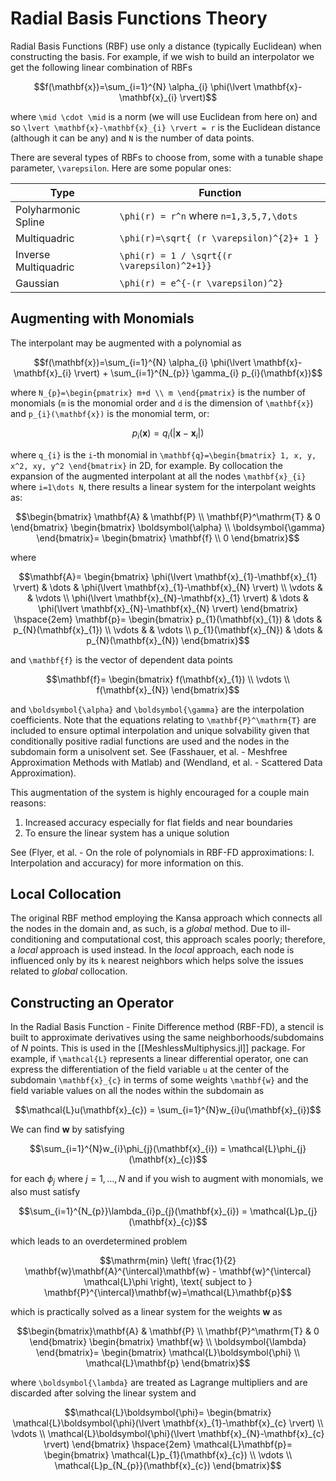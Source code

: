 # Radial Basis Functions Theory

Radial Basis Functions (RBF) use only a distance (typically Euclidean) when constructing the basis. For example, if we wish to build an interpolator we get the following linear combination of RBFs

```math
f(\mathbf{x})=\sum_{i=1}^{N} \alpha_{i} \phi(\lvert \mathbf{x}-\mathbf{x}_{i} \rvert)
```

where ``\mid \cdot \mid`` is a norm (we will use Euclidean from here on) and so ``\lvert \mathbf{x}-\mathbf{x}_{i} \rvert = r`` is the Euclidean distance (although it can be any) and ``N`` is the number of data points.

There are several types of RBFs to choose from, some with a tunable shape parameter, ``\varepsilon``. Here are some popular ones:

| Type                 | Function                               |
| -------------------- | -------------------------------------- |
| Polyharmonic Spline  | ``\phi(r) = r^n`` where ``n=1,3,5,7,\dots``                      |
| Multiquadric             |    ``\phi(r)=\sqrt{ (r \varepsilon)^{2}+ 1 }``                                    |
| Inverse Multiquadric | ``\phi(r) = 1 / \sqrt{(r \varepsilon)^2+1}}`` |
| Gaussian             | ``\phi(r) = e^{-(r \varepsilon)^2}``               |

## Augmenting with Monomials

The interpolant may be augmented with a polynomial as

```math
f(\mathbf{x})=\sum_{i=1}^{N} \alpha_{i} \phi(\lvert \mathbf{x}-\mathbf{x}_{i} \rvert) + \sum_{i=1}^{N_{p}} \gamma_{i} p_{i}(\mathbf{x})
```

where ``N_{p}=\begin{pmatrix} m+d \\ m \end{pmatrix}`` is the number of monomials (``m`` is the monomial order and ``d`` is the dimension of ``\mathbf{x}``) and ``p_{i}(\mathbf{x})`` is the monomial term, or:

```math
p_{i}(\mathbf{x})=q_{i}(\lvert \mathbf{x}-\mathbf{x}_{i} \rvert)
```

where ``q_{i}`` is the ``i``-th monomial in ``\mathbf{q}=\begin{bmatrix} 1, x, y, x^2, xy, y^2 \end{bmatrix}`` in 2D, for example. By collocation the expansion of the augmented interpolant at all the nodes ``\mathbf{x}_{i}`` where ``i=1\dots N``, there results a linear system for the interpolant weights as:

```math
\begin{bmatrix}
\mathbf{A} & \mathbf{P} \\
\mathbf{P}^\mathrm{T} & 0
\end{bmatrix}
\begin{bmatrix}
\boldsymbol{\alpha} \\
\boldsymbol{\gamma}
\end{bmatrix}=
\begin{bmatrix}
\mathbf{f} \\
0
\end{bmatrix}
```

where

```math
\mathbf{A}=
\begin{bmatrix}
\phi(\lvert \mathbf{x}_{1}-\mathbf{x}_{1} \rvert) & \dots & \phi(\lvert \mathbf{x}_{1}-\mathbf{x}_{N} \rvert) \\
\vdots & & \vdots \\
\phi(\lvert \mathbf{x}_{N}-\mathbf{x}_{1} \rvert) & \dots & \phi(\lvert \mathbf{x}_{N}-\mathbf{x}_{N} \rvert)
\end{bmatrix}
\hspace{2em}
\mathbf{p}=
\begin{bmatrix}
p_{1}(\mathbf{x}_{1}) & \dots & p_{N}(\mathbf{x}_{1}) \\
\vdots & & \vdots \\
p_{1}(\mathbf{x}_{N}) & \dots & p_{N}(\mathbf{x}_{N})
\end{bmatrix}
```

and ``\mathbf{f}`` is the vector of dependent data points

```math
\mathbf{f}=
\begin{bmatrix}
f(\mathbf{x}_{1}) \\
\vdots \\
f(\mathbf{x}_{N})
\end{bmatrix}
```

and ``\boldsymbol{\alpha}`` and ``\boldsymbol{\gamma}`` are the interpolation coefficients. Note that the equations relating to ``\mathbf{P}^\mathrm{T}`` are included to ensure optimal interpolation and unique solvability given that conditionally positive radial functions are used and the nodes in the subdomain form a unisolvent set. See (Fasshauer, et al. - Meshfree Approximation Methods with Matlab) and (Wendland, et al. - Scattered Data Approximation).

This augmentation of the system is highly encouraged for a couple main reasons:

1. Increased accuracy especially for flat fields and near boundaries
2. To ensure the linear system has a unique solution

See (Flyer, et al. - On the role of polynomials in RBF-FD approximations: I. Interpolation and accuracy) for more information on this.

## Local Collocation

The original RBF method employing the Kansa approach which connects all the nodes in the domain and, as such, is a _global_ method. Due to ill-conditioning and computational cost, this approach scales poorly; therefore, a _local_ approach is used instead. In the _local_ approach, each node is influenced only by its ``k`` nearest neighbors which helps solve the issues related to _global_ collocation.

## Constructing an Operator

In the Radial Basis Function - Finite Difference method (RBF-FD), a stencil is built to approximate derivatives using the same neighborhoods/subdomains of $N$ points. This is used in the [[MeshlessMultiphysics.jl]] package. For example, if ``\mathcal{L}`` represents a linear differential operator, one can express the differentiation of the field variable ``u`` at the center of the subdomain ``\mathbf{x}_{c}`` in terms of some weights ``\mathbf{w}`` and the field variable values on all the nodes within the subdomain as

```math
\mathcal{L}u(\mathbf{x}_{c}) = \sum_{i=1}^{N}w_{i}u(\mathbf{x}_{i})
```

We can find $\mathbf{w}$ by satisfying

```math
\sum_{i=1}^{N}w_{i}\phi_{j}(\mathbf{x}_{i}) = \mathcal{L}\phi_{j}(\mathbf{x}_{c})
```

for each $\phi_{j}$ where $j=1,\dots, N$ and if you wish to augment with monomials, we also must satisfy

```math
\sum_{i=1}^{N_{p}}\lambda_{i}p_{j}(\mathbf{x}_{i}) = \mathcal{L}p_{j}(\mathbf{x}_{c})
```

which leads to an overdetermined problem

```math
\mathrm{min} \left( \frac{1}{2} \mathbf{w}\mathbf{A}^{\intercal}\mathbf{w} - \mathbf{w}^{\intercal} \mathcal{L}\phi \right), \text{ subject to } \mathbf{P}^{\intercal}\mathbf{w}=\mathcal{L}\mathbf{p}
```

which is practically solved as a linear system for the weights $\mathbf{w}$ as

```math
\begin{bmatrix}\mathbf{A} & \mathbf{P} \\
\mathbf{P}^\mathrm{T} & 0
\end{bmatrix}
\begin{bmatrix}
\mathbf{w} \\
\boldsymbol{\lambda}
\end{bmatrix}=
\begin{bmatrix}
\mathcal{L}\boldsymbol{\phi} \\
\mathcal{L}\mathbf{p}
\end{bmatrix}
```

where ``\boldsymbol{\lambda}`` are treated as Lagrange multipliers and are discarded after solving the linear system and

```math
\mathcal{L}\boldsymbol{\phi}=
\begin{bmatrix}
\mathcal{L}\boldsymbol{\phi}(\lvert \mathbf{x}_{1}-\mathbf{x}_{c} \rvert) \\
\vdots \\
\mathcal{L}\boldsymbol{\phi}(\lvert \mathbf{x}_{N}-\mathbf{x}_{c} \rvert)
\end{bmatrix}
\hspace{2em}
\mathcal{L}\mathbf{p}=
\begin{bmatrix}
\mathcal{L}p_{1}(\mathbf{x}_{c}) \\
\vdots \\
\mathcal{L}p_{N_{p}}(\mathbf{x}_{c})
\end{bmatrix}
```
